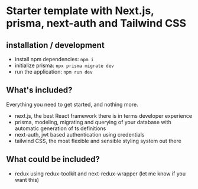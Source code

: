 # Starter template with Next.js, prisma, next-auth and Tailwind CSS

## installation / development

- install npm dependencies: `npm i`
- initialize prisma: `npx prisma migrate dev`
- run the application: `npm run dev`

## What's included?

Everything you need to get started, and nothing more.

- next.js, the best React framework there is in terms developer experience
- prisma, modeling, migrating and querying of your database with automatic generation of ts definitions
- next-auth, jwt based authentication using credentials
- tailwind CSS, the most flexible and sensible styling system out there

## What could be included?

- redux using redux-toolkit and next-redux-wrapper (let me know if you want this)
